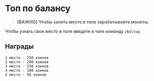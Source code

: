# Топ по балансу
> **[ВАЖНО]**
> **Чтобы занять место в топе зарабатывайте монеты.**

Чтобы узнать свое место в топе введитe в чате команду `/baltop`.

## Награды 
    1 место - 250 коинов
    2 место - 200 коинов
    3 место - 150 коинов
    4 место - 100 коинов
    5 место - 50 коинов